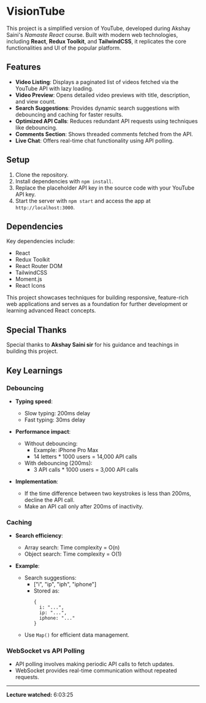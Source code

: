 # VisionTube

This project is a simplified version of YouTube, developed during Akshay Saini's *Namaste React* course. Built with modern web technologies, including **React**, **Redux Toolkit**, and **TailwindCSS**, it replicates the core functionalities and UI of the popular platform.

## Features

- **Video Listing**: Displays a paginated list of videos fetched via the YouTube API with lazy loading.
- **Video Preview**: Opens detailed video previews with title, description, and view count.
- **Search Suggestions**: Provides dynamic search suggestions with debouncing and caching for faster results.
- **Optimized API Calls**: Reduces redundant API requests using techniques like debouncing.
- **Comments Section**: Shows threaded comments fetched from the API.
- **Live Chat**: Offers real-time chat functionality using API polling.

## Setup

1. Clone the repository.
2. Install dependencies with `npm install`.
3. Replace the placeholder API key in the source code with your YouTube API key.
4. Start the server with `npm start` and access the app at `http://localhost:3000`.

## Dependencies

Key dependencies include:

- React
- Redux Toolkit
- React Router DOM
- TailwindCSS
- Moment.js
- React Icons

This project showcases techniques for building responsive, feature-rich web applications and serves as a foundation for further development or learning advanced React concepts.

## Special Thanks

Special thanks to **Akshay Saini sir** for his guidance and teachings in building this project.

## Key Learnings

### Debouncing

- **Typing speed**:
  - Slow typing: 200ms delay
  - Fast typing: 30ms delay

- **Performance impact**:
  - Without debouncing:
    - Example: iPhone Pro Max
    - 14 letters * 1000 users = 14,000 API calls
  - With debouncing (200ms):
    - 3 API calls * 1000 users = 3,000 API calls

- **Implementation**:
  - If the time difference between two keystrokes is less than 200ms, decline the API call.
  - Make an API call only after 200ms of inactivity.

### Caching

- **Search efficiency**:
  - Array search: Time complexity = O(n)
  - Object search: Time complexity = O(1)

- **Example**:
  - Search suggestions:
    - ["i", "ip", "iph", "iphone"]
    - Stored as:
      ```
      {
        i: "...",
        ip: "...",
        iphone: "..."
      }
      ```
  - Use `Map()` for efficient data management.

### WebSocket vs API Polling

- API polling involves making periodic API calls to fetch updates.
- WebSocket provides real-time communication without repeated requests.

---

**Lecture watched:** 6:03:25

